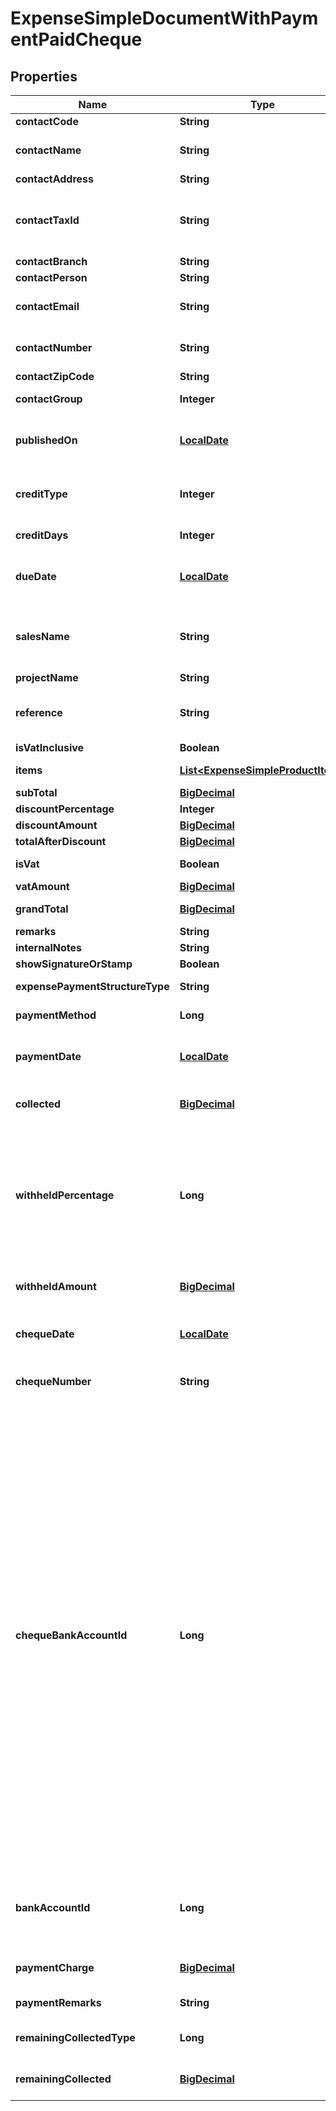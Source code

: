 

# ExpenseSimpleDocumentWithPaymentPaidCheque

## Properties

Name | Type | Description | Notes
------------ | ------------- | ------------- | -------------
**contactCode** | **String** | รหัส ลูกค้า/ผู้จำหน่าย |  [optional]
**contactName** | **String** | ชื่อ ลูกค้า/ผู้จำหน่าย &lt;br&gt; &lt;ex&gt;Example: บริษัท ลูกค้า จำกัด, คุณลูกค้า ซื้อประจำ&lt;/ex&gt; | 
**contactAddress** | **String** | ที่อยู่ ลูกค้า/ผู้จำหน่าย |  [optional]
**contactTaxId** | **String** | เลขประจำตัวผู้เสียภาษี ลูกค้า หรือ ผู้จำหน่าย/ลูกค้า &lt;br&gt; (ถ้ามีจำเป็นต้องครบ 13 หลัก) &lt;br&gt; &lt;ex&gt;Example: 1234567890123 &lt;/ex&gt; |  [optional]
**contactBranch** | **String** | สำนักงาน/สาขา |  [optional]
**contactPerson** | **String** | ชื่อผู้ติดต่อ |  [optional]
**contactEmail** | **String** | อีเมลผู้ติดต่อ &lt;br&gt; &lt;ex&gt;Example: contact@email.com&lt;/ex&gt; |  [optional]
**contactNumber** | **String** | เบอร์มือถือผู้ติดต่อ &lt;br&gt; &lt;ex&gt;Example: 099-999-9999&lt;/ex&gt; |  [optional]
**contactZipCode** | **String** | รหัสไปรษณีย์ติดต่อ |  [optional]
**contactGroup** | **Integer** | ประผู้ติดต่อ &lt;br&gt; 1 &#x3D; บุคคลธรรมดา &lt;br&gt; 3 &#x3D; นิติบุคคล |  [optional]
**publishedOn** | [**LocalDate**](LocalDate.md) | วันที่เอกสาร รูปแบบ yyyy-MM-dd &lt;br&gt; &lt;ex&gt;Example: 2020-01-01&lt;/ex&gt; | 
**creditType** | **Integer** | รูปแบบเครดิต &lt;br&gt; 1 &#x3D; เครดิต (วัน) &lt;br&gt; 3 &#x3D; เงินสด  &lt;br&gt; 5 &#x3D; เครดิต (ไม่แสดงวันที่ครบกำหนด) |  [optional]
**creditDays** | **Integer** | จำนวนวันที่ให้เครดิต &lt;br&gt; &lt;ex&gt;Example: 30&lt;/ex&gt; |  [optional]
**dueDate** | [**LocalDate**](LocalDate.md) | วันครบกำหนดเอกสาร รูปแบบ yyyy-MM-dd &lt;br&gt; &lt;ex&gt;Example: 2020-01-01&lt;/ex&gt; | 
**salesName** | **String** | ชื่อผู้สร้างเอกสาร หรือ ชื่อพนักงานขาย &lt;br&gt; &lt;ex&gt;Example: sale@email.com or Mr.Sale Shop&lt;/ex&gt; |  [optional]
**projectName** | **String** | ชื่อโปรเจค |  [optional]
**reference** | **String** | เลขที่อ้างอิง หรือ เลขที่เอกสารที่เกี่ยวข้อง &lt;br&gt; &lt;ex&gt;Example: INV2020010001&lt;/ex&gt; |  [optional]
**isVatInclusive** | **Boolean** | มูลค่าเอกสารรวมภาษีแล้วหรือไม่ |  [optional]
**items** | [**List&lt;ExpenseSimpleProductItem&gt;**](ExpenseSimpleProductItem.md) | รายการสินค้าใช้งานสำหรับเอกสาร Simple Expense |  [optional]
**subTotal** | [**BigDecimal**](BigDecimal.md) | มูลค่ารวมเป็นเงิน |  [optional]
**discountPercentage** | **Integer** | มูลค่าส่วนลดเป็นเปอร์เซ็นต์ |  [optional]
**discountAmount** | [**BigDecimal**](BigDecimal.md) | มูลค่าส่วนลดเป็นจำนวน (บาท) |  [optional]
**totalAfterDiscount** | [**BigDecimal**](BigDecimal.md) | มูลค่าหลังหักส่วนลด | 
**isVat** | **Boolean** | มูลค่าหลังหักส่วนลด มีภาษีมูลค่าเพิ่ม 7% |  [optional]
**vatAmount** | [**BigDecimal**](BigDecimal.md) | ภาษีมูลค่าเพิ่ม |  [optional]
**grandTotal** | [**BigDecimal**](BigDecimal.md) | จำนวนเงินรวมทั้งสิ้น (รวมภาษีมูลค่าเพิ่ม 7% แล้ว) | 
**remarks** | **String** | หมายเหตุเอกสาร |  [optional]
**internalNotes** | **String** | โน๊ตภายในบริษัท |  [optional]
**showSignatureOrStamp** | **Boolean** | ลายเซ็นอิเล็กทรอนิกส์และตรายาง |  [optional]
**expensePaymentStructureType** | **String** | สร้างเอกสารแบบ Simple พร้อมชำระเงิน ด้วยเช็ค | 
**paymentMethod** | **Long** | ประเภทการชำระเงิน &lt;br&gt; 3 &#x3D; เช็ค | 
**paymentDate** | [**LocalDate**](LocalDate.md) | วันที่รับชำระเงิน / วันที่ชำระเงิน รูปแบบ yyyy-MM-dd &lt;br&gt; &lt;ex&gt;Example: 2020-01-01&lt;/ex&gt; | 
**collected** | [**BigDecimal**](BigDecimal.md) | จำนวนเงินยอดจ่ายสุทธิ &lt;br&gt; &lt;ex&gt; Example : 100.00 &lt;/ex&gt; | 
**withheldPercentage** | **Long** | เปอร์เซ็น หัก ณ ที่จ่าย &lt;br&gt; 0.5 &#x3D; 0.5% &lt;br&gt; 0.75 &#x3D; 0.75% &lt;br&gt; 1 &#x3D; 1% &lt;br&gt; 1.5 &#x3D; 1.5% &lt;br&gt; 2 &#x3D; 2% &lt;br&gt; 3 &#x3D; 3% &lt;br&gt; 5 &#x3D; 5% &lt;br&gt; 10 &#x3D; 10% &lt;br&gt; 15 &#x3D; 15% &lt;br&gt; -1 &#x3D; จำนวนเงิน &lt;red&gt;(สำหรับเอกสารที่ใช้ภาษีแยกตามรายการสินค้า ต้องใช้เป็นจำนวนเงิน)&lt;/red&gt; |  [optional]
**withheldAmount** | [**BigDecimal**](BigDecimal.md) | จำนวน ยอดหัก ณ ที่จ่าย &lt;br&gt; &lt;ex&gt; Example : 100.00 &lt;/ex&gt; |  [optional]
**chequeDate** | [**LocalDate**](LocalDate.md) | วันที่หน้าเช็ค รูปแบบ yyyy-MM-dd &lt;br&gt; &lt;ex&gt;Example: 2020-01-01&lt;/ex&gt; |  [optional]
**chequeNumber** | **String** | เลขที่เช็คธนาคาร &lt;br&gt; &lt;ex&gt;Example: 122-122-122&lt;/ex&gt; |  [optional]
**chequeBankAccountId** | **Long** | ธนาคารที่ระบุหน้าเช็ค &lt;br&gt; 1 &#x3D; ธนาคารกรุงเทพ &lt;br&gt; 2 &#x3D; ธนาคารกสิกรไทย &lt;br&gt; 3 &#x3D; ธนาคารกรุงไทย &lt;br&gt; 4 &#x3D; ธนาคารทหารไทย &lt;br&gt; 5 &#x3D; ธนาคารไทยพาณิชย์ &lt;br&gt; 6 &#x3D; ธนาคารสแตนดาร์ดชาร์เตอร์ด &lt;br&gt; 7 &#x3D; ธนาคารซีไอเอ็มบี ไทย &lt;br&gt; 8 &#x3D; ธนาคารยูโอบี &lt;br&gt; 10 &#x3D; ธนาคารกรุงศรีอยุธยา &lt;br&gt; 11 &#x3D; ธนาคารออมสิน &lt;br&gt; 12 &#x3D; ธนาคารธนชาต &lt;br&gt; 13 &#x3D; ธนาคารแลนด์ แอนด์ เฮ้าส์ &lt;br&gt; 14 &#x3D; ธนาคารเกียรตินาคิน &lt;br&gt; 15 &#x3D; ธนาคารซิตี้แบงก์ &lt;br&gt; 16 &#x3D; ธนาคารทิสโก้ &lt;br&gt; 53 &#x3D; ธนาคารเพื่อการเกษตรและสหกรณ์การเกษตร &lt;br&gt; 54 &#x3D; ธนาคารเพื่อการส่งออกและนำเข้าแห่งประเทศไทย &lt;br&gt; 55 &#x3D; ธนาคารอาคารสงเคราะห์ &lt;br&gt; 56 &#x3D; ธนาคารพัฒนาวิสาหกิจขนาดกลางและขนาดย่อมแห่งประเทศไทย &lt;br&gt; 57 &#x3D; ธนาคารอิสลามแห่งประเทศไทย &lt;br&gt; 58 &#x3D; ธนาคารแห่งประเทศจีน (ไทย) &lt;br&gt; 59 &#x3D; ธนาคารไอซีบีซี (ไทย) &lt;br&gt; 60 &#x3D; ธนาคารเมกะ สากลพาณิชย์ &lt;br&gt; 61 &#x3D; ธนาคารซูมิโตโม มิตซุย แบงกิ้ง คอร์ปอเรชั่น &lt;br&gt; 62 &#x3D; ธนาคารมิซูโฮ จำกัด (กรุงเทพฯ) &lt;br&gt; 63 &#x3D; ธนาคารฮ่องกงและเซี่ยงไฮ้แบงกิ้งคอร์ปอเรชั่น &lt;br&gt; 64 &#x3D; ธนาคารไทยเครดิต เพื่อรายย่อย  |  [optional]
**bankAccountId** | **Long** | เลข id บัญชีธนาคารที่ใช้ชำระเงิน &lt;br&gt;&lt;red&gt;สามารถ GET มาได้จาก My Company &gt; Bank Account &lt;/red&gt;&lt;br&gt; &lt;ex&gt;Example: 12345&lt;/ex&gt; |  [optional]
**paymentCharge** | [**BigDecimal**](BigDecimal.md) | ค่าธรรมเนียม ที่ชำระโดยเช็ค &lt;br&gt; &lt;ex&gt; Example : 100.00 &lt;/ex&gt; |  [optional]
**paymentRemarks** | **String** | หมายเหตุ การรับชำระเงิน หรือ ชำระเงิน |  [optional]
**remainingCollectedType** | **Long** | สาเหตุเงินขาด เงินเกิน &lt;br&gt; 51 &#x3D; เงินขาดหรือเงินกิน &lt;br&gt; 55 &#x3D; ค่าธรรมเนียมธนาคาร  |  [optional]
**remainingCollected** | [**BigDecimal**](BigDecimal.md) | จำนวน ยอดเงินขาด หรือ เงินเกิน &lt;br&gt; &lt;ex&gt; Example : 100.00 &lt;/ex&gt; |  [optional]



